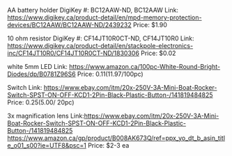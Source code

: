 AA battery holder
DigiKey #: BC12AAW-ND, BC12AAW
Link: https://www.digikey.ca/product-detail/en/mpd-memory-protection-devices/BC12AAW/BC12AAW-ND/2439232
Price: $1.90

10 ohm resistor
DigiKey #: CF14JT10R0CT-ND, CF14JT10R0
Link: https://www.digikey.ca/product-detail/en/stackpole-electronics-inc/CF14JT10R0/CF14JT10R0CT-ND/1830306
Price: $0.02

white 5mm LED
Link: https://www.amazon.ca/100pc-White-Round-Bright-Diodes/dp/B0781Z96S6
Price: $0.11 ($11.97/100pc)

Switch
Link: https://www.ebay.com/itm/20x-250V-3A-Mini-Boat-Rocker-Switch-SPST-ON-OFF-KCD1-2Pin-Black-Plastic-Button-/141819484825
Price: $0.25 ($5.00/ 20pc)

3x magnification lens
Link:https://www.ebay.com/itm/20x-250V-3A-Mini-Boat-Rocker-Switch-SPST-ON-OFF-KCD1-2Pin-Black-Plastic-Button-/141819484825
https://www.amazon.ca/gp/product/B008AK673Q/ref=ppx_yo_dt_b_asin_title_o01_s00?ie=UTF8&psc=1
Price: $2-3 ea
